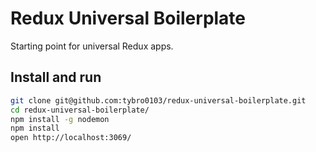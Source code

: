 # Redux Universal Boilerplate

Starting point for universal Redux apps.

## Install and run

```bash
git clone git@github.com:tybro0103/redux-universal-boilerplate.git
cd redux-universal-boilerplate/
npm install -g nodemon
npm install
open http://localhost:3069/
```
